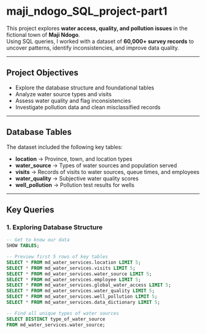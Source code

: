 # maji_ndogo_SQL_project-part1

This project explores **water access, quality, and pollution issues** in the fictional town of **Maji Ndogo**.  
Using SQL queries, I worked with a dataset of **60,000+ survey records** to uncover patterns, identify inconsistencies, and improve data quality.

---

## Project Objectives
- Explore the database structure and foundational tables  
- Analyze water source types and visits  
- Assess water quality and flag inconsistencies  
- Investigate pollution data and clean misclassified records  

---

##  Database Tables
The dataset included the following key tables:
- **location** → Province, town, and location types  
- **water_source** → Types of water sources and population served  
- **visits** → Records of visits to water sources, queue times, and employees  
- **water_quality** → Subjective water quality scores  
- **well_pollution** → Pollution test results for wells  

---

##  Key Queries  

### 1. Exploring Database Structure  
```sql
-- Get to know our data
SHOW TABLES;

-- Preview first 5 rows of key tables
SELECT * FROM md_water_services.location LIMIT 5;
SELECT * FROM md_water_services.visits LIMIT 5;
SELECT * FROM md_water_services.water_source LIMIT 5;
SELECT * FROM md_water_services.employee LIMIT 5;
SELECT * FROM md_water_services.global_water_access LIMIT 5;
SELECT * FROM md_water_services.water_quality LIMIT 5;
SELECT * FROM md_water_services.well_pollution LIMIT 5;
SELECT * FROM md_water_services.data_dictionary LIMIT 5;

-- Find all unique types of water sources
SELECT DISTINCT type_of_water_source
FROM md_water_services.water_source;




